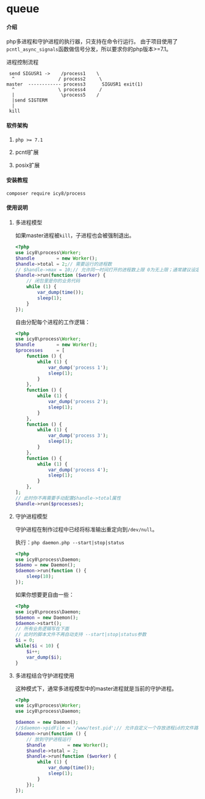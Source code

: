 # queue

#### 介绍
php多进程和守护进程的执行器，只支持在命令行运行。
由于项目使用了`pcntl_async_signals`函数做信号分发，所以要求你的php版本>=7.1。

进程控制流程

```
 send SIGUSR1 ->    /process1    \
  ^                / process2     \
master  ------------ process3      SIGUSR1 exit(1)
  ^                \ process4     /
  |                 \process5    /
  |send SIGTERM
  |
 kill
```

#### 软件架构
1. `php >= 7.1`

2. pcntl扩展

3. posix扩展

#### 安装教程

```shell
composer require icy8/process
```

#### 使用说明

1. 多进程模型

    如果master进程被`kill`，子进程也会被强制退出。

    ```php
    <?php
    use icy8\process\Worker;
    $handle        = new Worker();
    $handle->total = 2;// 需要运行的进程数
    // $handle->max = 10;// 允许同一时间打开的进程数上限 0为无上限；通常建议设定一个大于零的数值
    $handle->run(function ($worker) {
        // 闭包里是你的业务代码    
        while (1) {
            var_dump(time());
            sleep(1);
        }
    });
    ```

    自由分配每个进程的工作逻辑：

    ```php
    <?php 
    use icy8\process\Worker;
    $handle        = new Worker();
    $processes     = [
        function () {
            while (1) {
                var_dump('process 1');
                sleep(1);
            }
        },
        function () {
            while (1) {
                var_dump('process 2');
                sleep(1);
            }
        },
        function () {
            while (1) {
                var_dump('process 3');
                sleep(1);
            }
        },
        function () {
            while (1) {
                var_dump('process 4');
                sleep(1);
            }
        },
    ];
    // 此时你不再需要手动配置$handle->total属性
    $handle->run($processes);
    ```

 2. 守护进程模型
    
    守护进程在制作过程中已经将标准输出重定向到`/dev/null`。

    执行：`php daemon.php --start|stop|status`

    ```php
    <?php
    use icy8\process\Daemon;
    $daemo = new Daemon();
    $daemon->run(function () {    
        sleep(10);        
    });
    ```

    如果你想要更自由一些：

    ```php
    <?php
    use icy8\process\Daemon;
    $daemon = new Daemon();
    $daemon->start();
    // 所有业务逻辑写在下面
    // 此时的脚本文件不再自动支持 --start|stop|status参数
    $i = 0;
    while($i < 10) {
        $i++;
        var_dump($i);
    }
    ```

3. 多进程结合守护进程使用

    这种模式下，通常多进程模型中的master进程就是当前的守护进程。

    ```php
    <?php
    use icy8\process\Worker;
    use icy8\process\Daemon;
    
    $daemon = new Daemon();
    //$daemon->pidFile = '/www/test.pid';// 允许自定义一个存放进程id的文件路径，一定要设置绝对路径
    $daemon->run(function () {
        // 放到守护进程运行
        $handle        = new Worker();
        $handle->total = 2;
        $handle->run(function ($worker) {
            while (1) {
                var_dump(time());
                sleep(1);
            }
        });
    });
    ```
